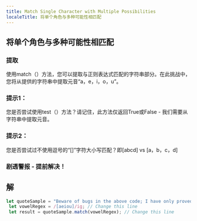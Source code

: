 ```yaml
---
title: Match Single Character with Multiple Possibilities
localeTitle: 将单个角色与多种可能性相匹配
---
```

## 将单个角色与多种可能性相匹配

### 提取

使用match（）方法，您可以提取与正则表达式匹配的字符串部分。在此挑战中，您将从提供的字符串中提取元音“a，e，i，o，u”。

### 提示1：

您是否尝试使用test（）方法？请记住，此方法仅返回True或False - 我们需要从字符串中提取元音。

### 提示2：

您是否尝试过不使用逗号的“\[\]”字符大小写匹配？即\[abcd\] vs \[a，b，c，d\]

### 剧透警报 - 提前解决！

## 解

```javascript
let quoteSample = "Beware of bugs in the above code; I have only proved it correct, not tried it."; 
 let vowelRegex = /[aeiou]/ig; // Change this line 
 let result = quoteSample.match(vowelRegex); // Change this line 

```